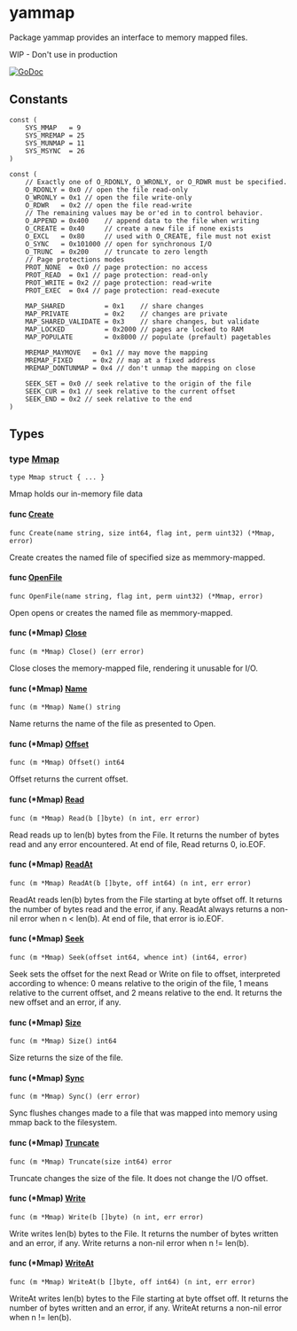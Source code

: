 # yammap

Package yammap provides an interface to memory mapped files.

WIP - Don't use in production


[![GoDoc](https://img.shields.io/badge/pkg.go.dev-doc-blue)](https://pkg.go.dev/github.com/zaf/yammap)

## Constants

```golang
const (
    SYS_MMAP   = 9
    SYS_MREMAP = 25
    SYS_MUNMAP = 11
    SYS_MSYNC  = 26
)
```

```golang
const (
    // Exactly one of O_RDONLY, O_WRONLY, or O_RDWR must be specified.
    O_RDONLY = 0x0 // open the file read-only
    O_WRONLY = 0x1 // open the file write-only
    O_RDWR   = 0x2 // open the file read-write
    // The remaining values may be or'ed in to control behavior.
    O_APPEND = 0x400    // append data to the file when writing
    O_CREATE = 0x40     // create a new file if none exists
    O_EXCL   = 0x80     // used with O_CREATE, file must not exist
    O_SYNC   = 0x101000 // open for synchronous I/O
    O_TRUNC  = 0x200    // truncate to zero length
    // Page protections modes
    PROT_NONE  = 0x0 // page protection: no access
    PROT_READ  = 0x1 // page protection: read-only
    PROT_WRITE = 0x2 // page protection: read-write
    PROT_EXEC  = 0x4 // page protection: read-execute

    MAP_SHARED          = 0x1    // share changes
    MAP_PRIVATE         = 0x2    // changes are private
    MAP_SHARED_VALIDATE = 0x3    // share changes, but validate
    MAP_LOCKED          = 0x2000 // pages are locked to RAM
    MAP_POPULATE        = 0x8000 // populate (prefault) pagetables

    MREMAP_MAYMOVE   = 0x1 // may move the mapping
    MREMAP_FIXED     = 0x2 // map at a fixed address
    MREMAP_DONTUNMAP = 0x4 // don't unmap the mapping on close

    SEEK_SET = 0x0 // seek relative to the origin of the file
    SEEK_CUR = 0x1 // seek relative to the current offset
    SEEK_END = 0x2 // seek relative to the end
)
```

## Types

### type [Mmap](/yammap.go#L27)

`type Mmap struct { ... }`

Mmap holds our in-memory file data

#### func [Create](/yammap.go#L99)

`func Create(name string, size int64, flag int, perm uint32) (*Mmap, error)`

Create creates the named file of specified size as memmory-mapped.

#### func [OpenFile](/yammap.go#L75)

`func OpenFile(name string, flag int, perm uint32) (*Mmap, error)`

Open opens or creates the named file as memmory-mapped.

#### func (*Mmap) [Close](/yammap.go#L115)

`func (m *Mmap) Close() (err error)`

Close closes the memory-mapped file, rendering it unusable for I/O.

#### func (*Mmap) [Name](/yammap.go#L180)

`func (m *Mmap) Name() string`

Name returns the name of the file as presented to Open.

#### func (*Mmap) [Offset](/yammap.go#L185)

`func (m *Mmap) Offset() int64`

Offset returns the current offset.

#### func (*Mmap) [Read](/yammap.go#L145)

`func (m *Mmap) Read(b []byte) (n int, err error)`

Read reads up to len(b) bytes from the File. It returns the number of bytes read and any error encountered.
At end of file, Read returns 0, io.EOF.

#### func (*Mmap) [ReadAt](/yammap.go#L158)

`func (m *Mmap) ReadAt(b []byte, off int64) (n int, err error)`

ReadAt reads len(b) bytes from the File starting at byte offset off. It returns the number of bytes read and the error, if any.
ReadAt always returns a non-nil error when n < len(b). At end of file, that error is io.EOF.

#### func (*Mmap) [Seek](/yammap.go#L196)

`func (m *Mmap) Seek(offset int64, whence int) (int64, error)`

Seek sets the offset for the next Read or Write on file to offset, interpreted according to whence:
0 means relative to the origin of the file,
1 means relative to the current offset,
and 2 means relative to the end. It returns the new offset and an error, if any.

#### func (*Mmap) [Size](/yammap.go#L172)

`func (m *Mmap) Size() int64`

Size returns the size of the file.

#### func (*Mmap) [Sync](/yammap.go#L132)

`func (m *Mmap) Sync() (err error)`

Sync flushes changes made to a file that was mapped into memory using mmap back to the filesystem.

#### func (*Mmap) [Truncate](/yammap.go#L266)

`func (m *Mmap) Truncate(size int64) error`

Truncate changes the size of the file. It does not change the I/O offset.

#### func (*Mmap) [Write](/yammap.go#L222)

`func (m *Mmap) Write(b []byte) (n int, err error)`

Write writes len(b) bytes to the File. It returns the number of bytes written and an error, if any.
Write returns a non-nil error when n != len(b).

#### func (*Mmap) [WriteAt](/yammap.go#L245)

`func (m *Mmap) WriteAt(b []byte, off int64) (n int, err error)`

WriteAt writes len(b) bytes to the File starting at byte offset off. It returns the number of bytes written and an error, if any.
WriteAt returns a non-nil error when n != len(b).
